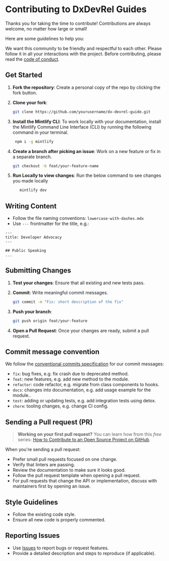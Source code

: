 # Contributing to DxDevRel Guides

Thanks you for taking the time to contribute! Contributions are always welcome, no matter how large or small!

Here are some guidelines to help you:

We want this community to be friendly and respectful to each other. Please follow it in all your interactions with the project. Before contributing, please read the [code of conduct](./CODE_OF_CONDUCT.md).

## Get Started

1. **Fork the repository**: Create a personal copy of the repo by clicking the fork button.

2. **Clone your fork**:

   ```bash
   git clone https://github.com/yourusername/dx-devrel-guide.git
   ```

3. **Install the Mintlify CLI**: To work locally with your documentation, install the Mintlify Command Line Interface (CLI) by running the following command in your terminal.

   ```bash
    npm i -g mintlify
   ```

4. **Create a branch after picking an issue**: Work on a new feature or fix in a separate branch.

   ```bash
   git checkout -b feat/your-feature-name
   ```

5. **Run Locally to view changes**: Run the below command to see changes you made locally

    ```bash
       mintlify dev
     ```


##  Writing Content

- Follow the file naming conventions: `lowercase-with-dashes.mdx`
- Use `---` frontmatter for the title, e.g.:

```mdx
---
title: Developer Advocacy
---

## Public Speaking
...
```
    
## Submitting Changes

1. **Test your changes**: Ensure that all existing and new tests pass.
2. **Commit**: Write meaningful commit messages.
   ```bash
   git commit -m "Fix: short description of the fix"
   ```
3. **Push your branch**:
   ```bash
   git push origin feat/your-feature
   ```

4. **Open a Pull Request**: Once your changes are ready, submit a pull request.



## Commit message convention

We follow the [conventional commits specification](https://www.conventionalcommits.org/en) for our commit messages:

- `fix`: bug fixes, e.g. fix crash due to deprecated method.
- `feat`: new features, e.g. add new method to the module.
- `refactor`: code refactor, e.g. migrate from class components to hooks.
- `docs`: changes into documentation, e.g. add usage example for the module..
- `test`: adding or updating tests, e.g. add integration tests using detox.
- `chore`: tooling changes, e.g. change CI config.



## Sending a Pull request (PR)

> **Working on your first pull request?** You can learn how from this _free_ series: [How to Contribute to an Open Source Project on GitHub](https://app.egghead.io/playlists/how-to-contribute-to-an-open-source-project-on-github).

When you're sending a pull request:

- Prefer small pull requests focused on one change.
- Verify that linters are passing.
- Review the documentation to make sure it looks good.
- Follow the pull request template when opening a pull request.
- For pull requests that change the API or implementation, discuss with maintainers first by opening an issue.


## Style Guidelines

- Follow the existing code style.
- Ensure all new code is properly commented.


## Reporting Issues

- Use [Issues](https://github.com/Tabintel/dxdevrel_guides/issues) to report bugs or request features.
- Provide a detailed description and steps to reproduce (if applicable).
